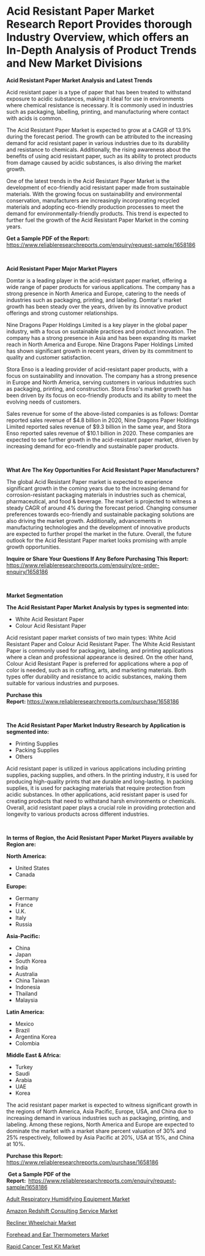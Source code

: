 <p><h1>Acid Resistant Paper Market Research Report Provides thorough Industry Overview, which offers an In-Depth Analysis of Product Trends and New Market Divisions</h1></p><p><strong>Acid Resistant Paper Market Analysis and Latest Trends</strong></p>
<p><p>Acid resistant paper is a type of paper that has been treated to withstand exposure to acidic substances, making it ideal for use in environments where chemical resistance is necessary. It is commonly used in industries such as packaging, labelling, printing, and manufacturing where contact with acids is common.</p><p>The Acid Resistant Paper Market is expected to grow at a CAGR of 13.9% during the forecast period. The growth can be attributed to the increasing demand for acid resistant paper in various industries due to its durability and resistance to chemicals. Additionally, the rising awareness about the benefits of using acid resistant paper, such as its ability to protect products from damage caused by acidic substances, is also driving the market growth.</p><p>One of the latest trends in the Acid Resistant Paper Market is the development of eco-friendly acid resistant paper made from sustainable materials. With the growing focus on sustainability and environmental conservation, manufacturers are increasingly incorporating recycled materials and adopting eco-friendly production processes to meet the demand for environmentally-friendly products. This trend is expected to further fuel the growth of the Acid Resistant Paper Market in the coming years.</p></p>
<p><strong>Get a Sample PDF of the Report:&nbsp;</strong> <a href="https://www.reliableresearchreports.com/enquiry/request-sample/1658186">https://www.reliableresearchreports.com/enquiry/request-sample/1658186</a></p>
<p>&nbsp;</p>
<p><strong>Acid Resistant Paper Major Market Players</strong></p>
<p><p>Domtar is a leading player in the acid-resistant paper market, offering a wide range of paper products for various applications. The company has a strong presence in North America and Europe, catering to the needs of industries such as packaging, printing, and labeling. Domtar's market growth has been steady over the years, driven by its innovative product offerings and strong customer relationships.</p><p>Nine Dragons Paper Holdings Limited is a key player in the global paper industry, with a focus on sustainable practices and product innovation. The company has a strong presence in Asia and has been expanding its market reach in North America and Europe. Nine Dragons Paper Holdings Limited has shown significant growth in recent years, driven by its commitment to quality and customer satisfaction.</p><p>Stora Enso is a leading provider of acid-resistant paper products, with a focus on sustainability and innovation. The company has a strong presence in Europe and North America, serving customers in various industries such as packaging, printing, and construction. Stora Enso's market growth has been driven by its focus on eco-friendly products and its ability to meet the evolving needs of customers.</p><p>Sales revenue for some of the above-listed companies is as follows: Domtar reported sales revenue of $4.8 billion in 2020, Nine Dragons Paper Holdings Limited reported sales revenue of $9.3 billion in the same year, and Stora Enso reported sales revenue of $10.1 billion in 2020. These companies are expected to see further growth in the acid-resistant paper market, driven by increasing demand for eco-friendly and sustainable paper products.</p></p>
<p>&nbsp;</p>
<p><strong>What Are The Key Opportunities For Acid Resistant Paper Manufacturers?</strong></p>
<p><p>The global Acid Resistant Paper market is expected to experience significant growth in the coming years due to the increasing demand for corrosion-resistant packaging materials in industries such as chemical, pharmaceutical, and food & beverage. The market is projected to witness a steady CAGR of around 4% during the forecast period. Changing consumer preferences towards eco-friendly and sustainable packaging solutions are also driving the market growth. Additionally, advancements in manufacturing technologies and the development of innovative products are expected to further propel the market in the future. Overall, the future outlook for the Acid Resistant Paper market looks promising with ample growth opportunities.</p></p>
<p><strong>Inquire or Share Your Questions If Any Before Purchasing This Report:</strong> <a href="https://www.reliableresearchreports.com/enquiry/pre-order-enquiry/1658186">https://www.reliableresearchreports.com/enquiry/pre-order-enquiry/1658186</a></p>
<p>&nbsp;</p>
<p><strong>Market Segmentation</strong></p>
<p><strong>The Acid Resistant Paper Market Analysis by types is segmented into:</strong></p>
<p><ul><li>White Acid Resistant Paper</li><li>Colour Acid Resistant Paper</li></ul></p>
<p><p>Acid resistant paper market consists of two main types: White Acid Resistant Paper and Colour Acid Resistant Paper. The White Acid Resistant Paper is commonly used for packaging, labeling, and printing applications where a clean and professional appearance is desired. On the other hand, Colour Acid Resistant Paper is preferred for applications where a pop of color is needed, such as in crafting, arts, and marketing materials. Both types offer durability and resistance to acidic substances, making them suitable for various industries and purposes.</p></p>
<p><strong>Purchase this Report:&nbsp;</strong><a href="https://www.reliableresearchreports.com/purchase/1658186">https://www.reliableresearchreports.com/purchase/1658186</a></p>
<p>&nbsp;</p>
<p><strong>The Acid Resistant Paper Market Industry Research by Application is segmented into:</strong></p>
<p><ul><li>Printing Supplies</li><li>Packing Supplies</li><li>Others</li></ul></p>
<p><p>Acid resistant paper is utilized in various applications including printing supplies, packing supplies, and others. In the printing industry, it is used for producing high-quality prints that are durable and long-lasting. In packing supplies, it is used for packaging materials that require protection from acidic substances. In other applications, acid resistant paper is used for creating products that need to withstand harsh environments or chemicals. Overall, acid resistant paper plays a crucial role in providing protection and longevity to various products across different industries.</p></p>
<p>&nbsp;</p>
<p><strong>In terms of Region, the Acid Resistant Paper Market Players available by Region are:</strong></p>
<p>
    <p> <strong> North America: </strong>
        <ul>
            <li>United States</li>
            <li>Canada</li>
        </ul>
        </p> 
    <p> <strong> Europe: </strong>
        <ul>
            <li>Germany</li>
            <li>France</li>
            <li>U.K.</li>
            <li>Italy</li>
            <li>Russia</li>
        </ul>
        </p> 
    <p> <strong> Asia-Pacific: </strong>
        <ul>
            <li>China</li>
            <li>Japan</li>
            <li>South Korea</li>
            <li>India</li>
            <li>Australia</li>
            <li>China Taiwan</li>
            <li>Indonesia</li>
            <li>Thailand</li>
            <li>Malaysia</li>
        </ul>
        </p> 
    <p> <strong> Latin America: </strong>
        <ul>
            <li>Mexico</li>
            <li>Brazil</li>
            <li>Argentina Korea</li>
            <li>Colombia</li>
        </ul>
        </p> 
    <p> <strong> Middle East & Africa: </strong>
        <ul>
            <li>Turkey</li>
            <li>Saudi</li>
            <li>Arabia</li>
            <li>UAE</li>
            <li>Korea</li>
        </ul>
    </p>
    </p>
<p><p>The acid resistant paper market is expected to witness significant growth in the regions of North America, Asia Pacific, Europe, USA, and China due to increasing demand in various industries such as packaging, printing, and labeling. Among these regions, North America and Europe are expected to dominate the market with a market share percent valuation of 30% and 25% respectively, followed by Asia Pacific at 20%, USA at 15%, and China at 10%.</p></p>
<p><strong>Purchase this Report: </strong><a href="https://www.reliableresearchreports.com/purchase/1658186">https://www.reliableresearchreports.com/purchase/1658186</a></p>
<p>&nbsp;<strong>Get a Sample PDF of the Report:&nbsp;&nbsp;</strong><a href="https://www.reliableresearchreports.com/enquiry/request-sample/1658186">https://www.reliableresearchreports.com/enquiry/request-sample/1658186</a></p>
<p><strong></strong></p>
<p><p><a href="https://medium.com/@terrellconn/adult-respiratory-humidifying-equipment-market-insights-into-market-cagr-market-trends-and-dce894db3941">Adult Respiratory Humidifying Equipment Market</a></p><p><a href="https://github.com/johnbach50/Market-Research-Report-List-1/blob/main/amazon-redshift-consulting-service-market.md">Amazon Redshift Consulting Service Market</a></p><p><a href="https://medium.com/@terrellconn/recliner-wheelchair-market-report-reveals-the-latest-trends-and-growth-opportunities-of-this-market-e5beef34a378">Recliner Wheelchair Market</a></p><p><a href="https://medium.com/@terrellconn/forehead-and-ear-thermometers-nbsp-market-focuses-on-market-share-size-and-projected-forecast-till-9c645a2a937c">Forehead and Ear Thermometers Market</a></p><p><a href="https://medium.com/@terrellconn/rapid-cancer-test-kit-market-competitive-analysis-market-trends-and-forecast-to-2031-341b573d79fd">Rapid Cancer Test Kit Market</a></p></p>
